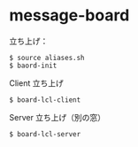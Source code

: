 # message-board

立ち上げ：

```
$ source aliases.sh
$ baord-init
```

Client 立ち上げ

```
$ board-lcl-client
```

Server 立ち上げ（別の窓）

```
$ board-lcl-server
```